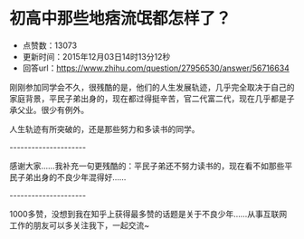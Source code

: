 # 初高中那些地痞流氓都怎样了？
- 点赞数：13073
- 更新时间：2015年12月03日14时13分12秒
- 回答url：https://www.zhihu.com/question/27956530/answer/56716634
<body>
 <p data-pid="9HWVcEKr">刚刚参加同学会不久，很残酷的是，他们的人生发展轨迹，几乎完全取决于自己的家庭背景，平民子弟出身的，现在都过得挺辛苦，官二代富二代，现在几乎都是子承父业。很少有例外。</p>
 <p data-pid="xXUevQ86">人生轨迹有所突破的，还是那些努力和多读书的同学。</p>
 <p data-pid="mH6ifcvc">---------------------</p>
 <p data-pid="HOepBTIM">感谢大家……我补充一句更残酷的：平民子弟还不努力读书的，现在看不如那些平民子弟出身的不良少年混得好……</p>
 <p data-pid="nvQuIViG">---------------------</p>
 <p data-pid="fGcc5dEH">1000多赞，没想到我在知乎上获得最多赞的话题是关于不良少年……从事互联网工作的朋友可以多关注我下，一起交流~</p>
</body>